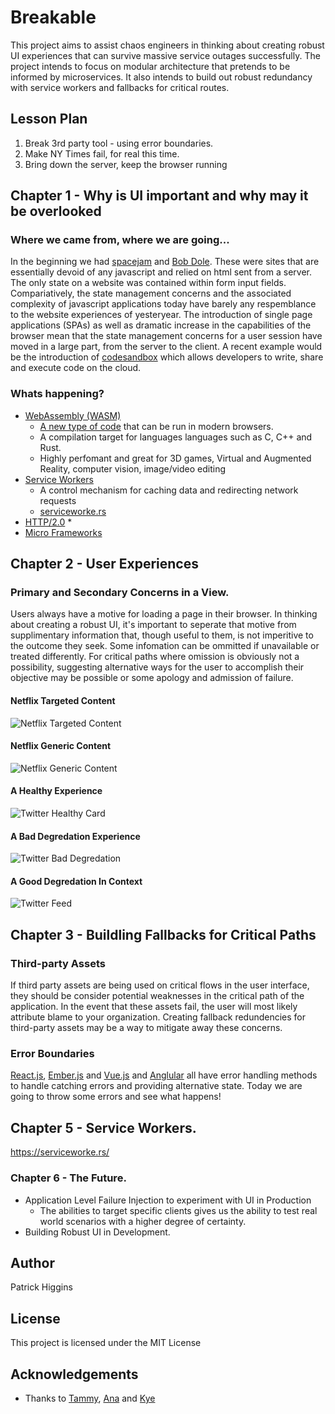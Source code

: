 # Breakable

This project aims to assist chaos engineers in thinking about creating robust UI experiences that can survive massive service outages successfully. The project intends to focus on modular architecture that pretends to be informed by microservices. It also intends to build out robust redundancy with service workers and fallbacks for critical routes.

## Lesson Plan

1.  Break 3rd party tool - using error boundaries.
2.  Make NY Times fail, for real this time.
3.  Bring down the server, keep the browser running

## Chapter 1 - Why is UI important and why may it be overlooked

### Where we came from, where we are going...

In the beginning we had [spacejam](https://www.warnerbros.com/archive/spacejam/movie/jam.htm) and [Bob Dole](http://www.dolekemp96.org/). These were sites that are essentially devoid of any javascript and relied on html sent from a server. The only state on a website was contained within form input fields. Compariatively, the state management concerns and the associated complexity of javascript applications today have barely any respemblance to the website experiences of yesteryear. The introduction of single page applications (SPAs) as well as dramatic increase in the capabilities of the browser mean that the state management concerns for a user session have moved in a large part, from the server to the client.
A recent example would be the introduction of [codesandbox](https://twitter.com/CompuIves/status/1045393192114409473) which allows developers to write, share and execute code on the cloud.

### Whats happening?

* [WebAssembly (WASM)](https://webassembly.org/)
  * [A new type of code](https://developer.mozilla.org/en-US/docs/WebAssembly/Concepts) that can be run in modern browsers.
  * A compilation target for languages languages such as C, C++ and Rust.
  * Highly perfomant and great for 3D games, Virtual and Augmented Reality, computer vision, image/video editing
* [Service Workers](https://developer.mozilla.org/en-US/docs/Web/API/Service_Worker_API/Using_Service_Workers)
  * A control mechanism for caching data and redirecting network requests
  * [serviceworke.rs](https://serviceworke.rs)
* [HTTP/2.0](https://en.wikipedia.org/wiki/HTTP/2) \*
* [Micro Frameworks](https://speakerdeck.com/naltatis/micro-frontends-building-a-modern-webapp-with-multiple-teams)

## Chapter 2 - User Experiences

### Primary and Secondary Concerns in a View.

Users always have a motive for loading a page in their browser. In thinking about creating a robust UI, it's important to seperate that motive from supplimentary information that, though useful to them, is not imperitive to the outcome they seek. Some infomation can be ommitted if unavailable or treated differently. For critical paths where omission is obviously not a possibility, suggesting alternative ways for the user to accomplish their objective may be possible or some apology and admission of failure.

#### Netflix Targeted Content

![Netflix Targeted Content](https://raw.githubusercontent.com/higgyCodes/breakable/master/public/targeted_content.png 'Targeted Content from Netflix UI')

#### Netflix Generic Content

![Netflix Generic Content](https://raw.githubusercontent.com/higgyCodes/breakable/master/public/generic_content.png 'Generic Content from Netflix UI')

#### A Healthy Experience

![Twitter Healthy Card](https://raw.githubusercontent.com/higgyCodes/breakable/master/public/twitter_card.png 'A Healthy Experience')

#### A Bad Degredation Experience

![Twitter Bad Degredation](https://raw.githubusercontent.com/higgyCodes/breakable/master/public/bad_twitter_card.png 'A Bad Experience')

#### A Good Degredation In Context

![Twitter Feed](https://raw.githubusercontent.com/higgyCodes/breakable/master/public/twitter_feed.png 'A Good Degredation in Context')

## Chapter 3 - Buildling Fallbacks for Critical Paths

### Third-party Assets

If third party assets are being used on critical flows in the user interface, they should be consider potential weaknesses in the critical path of the application. In the event that these assets fail, the user will most likely attribute blame to your organization. Creating fallback redundencies for third-party assets may be a way to mitigate away these concerns.

### Error Boundaries

[React.js](https://reactjs.org/docs/error-boundaries.html), [Ember.js](https://guides.emberjs.com/release/routing/loading-and-error-substates/#toc_error-substates) and [Vue.js](https://vuejs.org/v2/api/#errorCaptured) and [Anglular](https://angular.io/api/core/ErrorHandler) all have error handling methods to handle catching errors and providing alternative state. Today we are going to throw some errors and see what happens!

## Chapter 5 - Service Workers.

https://serviceworke.rs/

### Chapter 6 - The Future.

* Application Level Failure Injection to experiment with UI in Production
  * The abilities to target specific clients gives us the ability to test real world scenarios with a higher degree of certainty.
* Building Robust UI in Development.

## Author

Patrick Higgins

## License

This project is licensed under the MIT License

## Acknowledgements

* Thanks to [Tammy](https://twitter.com/tammybutow), [Ana](https://twitter.com/Ana_M_Medina/) and [Kye](https://twitter.com/tkh44)
